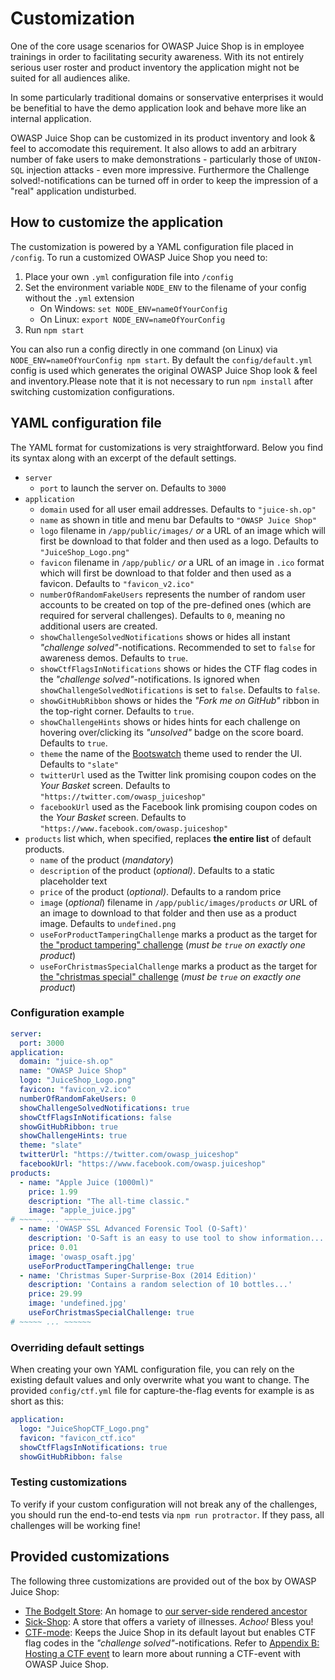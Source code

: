 # Customization

One of the core usage scenarios for OWASP Juice Shop is in employee
trainings in order to facilitating security awareness. With its not
entirely serious user roster and product inventory the application might
not be suited for all audiences alike.

In some particularly traditional domains or sonservative enterprises it
would be benefitial to have the demo application look and behave more
like an internal application.

OWASP Juice Shop can be customized in its product inventory and look &
feel to accomodate this requirement. It also allows to add an arbitrary
number of fake users to make demonstrations - particularly those of
`UNION-SQL` injection attacks - even more impressive. Furthermore the
Challenge solved!-notifications can be turned off in order to keep the
impression of a "real" application undisturbed.

## How to customize the application

The customization is powered by a YAML configuration file placed in
`/config`. To run a customized OWASP Juice Shop you need to:

1. Place your own `.yml` configuration file into `/config`
2. Set the environment variable `NODE_ENV` to the filename of your
   config without the `.yml` extension
   * On Windows: `set NODE_ENV=nameOfYourConfig`
   * On Linux: `export NODE_ENV=nameOfYourConfig`
3. Run `npm start`

You can also run a config directly in one command (on Linux) via
`NODE_ENV=nameOfYourConfig npm start`. By default the
`config/default.yml` config is used which generates the original OWASP
Juice Shop look & feel and inventory.Please note that it is not
necessary to run `npm install` after switching customization
configurations.

## YAML configuration file

The YAML format for customizations is very straightforward. Below you
find its syntax along with an excerpt of the default settings.

* `server`
  * `port` to launch the server on. Defaults to `3000`
* `application`
  * `domain` used for all user email addresses. Defaults to
    `"juice-sh.op"`
  * `name` as shown in title and menu bar Defaults to `"OWASP Juice
    Shop"`
  * `logo` filename in `/app/public/images/` _or_ a URL of an image
    which will first be download to that folder and then used as a logo.
    Defaults to `"JuiceShop_Logo.png"`
  * `favicon` filename in `/app/public/` _or_ a URL of an image in
    `.ico` format which will first be download to that folder and then
    used as a favicon. Defaults to `"favicon_v2.ico"`
  * `numberOfRandomFakeUsers` represents the number of random user
    accounts to be created on top of the pre-defined ones (which are
    required for serveral challenges). Defaults to `0`, meaning no
    additional users are created.
  * `showChallengeSolvedNotifications` shows or hides all instant
    _"challenge solved"_-notifications. Recommended to set to `false`
    for awareness demos. Defaults to `true`.
  * `showCtfFlagsInNotifications` shows or hides the CTF flag codes in
    the _"challenge solved"_-notifications. Is ignored when
    `showChallengeSolvedNotifications` is set to `false`. Defaults to
    `false`.
  * `showGitHubRibbon` shows or hides the _"Fork me on GitHub"_ ribbon
    in the top-right corner. Defaults to `true`.
  * `showChallengeHints` shows or hides hints for each challenge on
    hovering over/clicking its _"unsolved"_ badge on the score board.
    Defaults to `true`.
  * `theme` the name of the [Bootswatch](https://bootswatch.com) theme
    used to render the UI. Defaults to `"slate"`
  * `twitterUrl` used as the Twitter link promising coupon codes on the
    _Your Basket_ screen. Defaults to
    `"https://twitter.com/owasp_juiceshop"`
  * `facebookUrl` used as the Facebook link promising coupon codes on
    the _Your Basket_ screen. Defaults to
    `"https://www.facebook.com/owasp.juiceshop"`
* `products` list which, when specified, replaces **the entire list** of
  default products.
  * `name` of the product (_mandatory_)
  * `description` of the product (_optional)_. Defaults to a static
    placeholder text
  * `price` of the product (_optional)_. Defaults to a random price
  * `image` (_optional_) filename in `/app/public/images/products` _or_
    URL of an image to download to that folder and then use as a product
    image. Defaults to `undefined.png`
  * `useForProductTamperingChallenge` marks a product as the target for
    [the "product tampering" challenge](../part2/privilege-escalation.md#change-the-href-of-the-link-within-the-o-saft-product-description)
    (_must be `true` on exactly one product_)
  * `useForChristmasSpecialChallenge` marks a product as the target for
    [the "christmas special" challenge](../part2/sqli.md#order-the-christmas-special-offer-of-2014)
    (_must be `true` on exactly one product_)

### Configuration example

```yaml
server:
  port: 3000
application:
  domain: "juice-sh.op"
  name: "OWASP Juice Shop"
  logo: "JuiceShop_Logo.png"
  favicon: "favicon_v2.ico"
  numberOfRandomFakeUsers: 0
  showChallengeSolvedNotifications: true
  showCtfFlagsInNotifications: false
  showGitHubRibbon: true
  showChallengeHints: true
  theme: "slate"
  twitterUrl: "https://twitter.com/owasp_juiceshop"
  facebookUrl: "https://www.facebook.com/owasp.juiceshop"
products:
  - name: "Apple Juice (1000ml)"
    price: 1.99
    description: "The all-time classic."
    image: "apple_juice.jpg"
# ~~~~~ ... ~~~~~~
  - name: 'OWASP SSL Advanced Forensic Tool (O-Saft)'
    description: 'O-Saft is an easy to use tool to show information...'
    price: 0.01
    image: 'owasp_osaft.jpg'
    useForProductTamperingChallenge: true
  - name: 'Christmas Super-Surprise-Box (2014 Edition)'
    description: 'Contains a random selection of 10 bottles...'
    price: 29.99
    image: 'undefined.jpg'
    useForChristmasSpecialChallenge: true
# ~~~~~ ... ~~~~~~
```

### Overriding default settings

When creating your own YAML configuration file, you can rely on the
existing default values and only overwrite what you want to change. The
provided `config/ctf.yml` file for capture-the-flag events for example
is as short as this:

```yaml
application:
  logo: "JuiceShopCTF_Logo.png"
  favicon: "favicon_ctf.ico"
  showCtfFlagsInNotifications: true
  showGitHubRibbon: false
```

### Testing customizations

To verify if your custom configuration will not break any of the
challenges, you should run the end-to-end tests via `npm run
protractor`. If they pass, all challenges will be working fine!

## Provided customizations

The following three customizations are provided out of the box by OWASP
Juice Shop:
* [The BodgeIt Store](https://github.com/bkimminich/juice-shop/blob/master/config/bodgeit.yml):
  An homage to
  [our server-side rendered ancestor](https://github.com/psiinon/bodgeit)
* [Sick-Shop](https://github.com/bkimminich/juice-shop/blob/master/config/sickshop.yml):
  A store that offers a variety of illnesses. _Achoo!_ Bless you!
* [CTF-mode](https://github.com/bkimminich/juice-shop/blob/master/config/ctf.yml):
  Keeps the Juice Shop in its default layout but enables CTF flag codes
  in the _"challenge solved"_-notifications. Refer to
  [Appendix B: Hosting a CTF event](../appendix/ctf.md) to learn more
  about running a CTF-event with OWASP Juice Shop.
